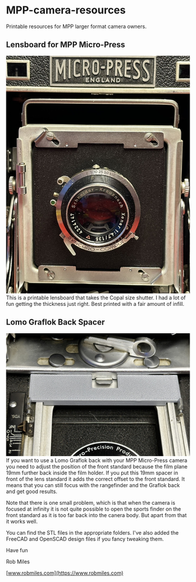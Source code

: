 # MPP-camera-resources
Printable resources for MPP larger format camera owners.

## Lensboard for MPP Micro-Press
![Front of an MPP camera with a Xenar lens in a lensboard](images/Lensboard.jpg)
This is a printable lensboard that takes the Copal size shutter. I had a lot of fun getting the thickness just right. Best printed with a fair amount of infill. 
## Lomo Graflok Back Spacer
![Front of an MPP camera with the back spacer fitted between the front standard and the stops on the rail](images/Spacer.jpg)
If you want to use a Lomo Graflok back with your MPP Micro-Press camera you need to adjust the position of the front standard because the film plane 19mm further back inside the film holder. If you put this 19mm spacer in front of the lens standard it adds the correct offset to the front standard. It means that you can still focus with the rangefinder and the Graflok back and get good results. 

Note that there is one small problem, which is that when the camera is focused at infinity it is not quite possible to open the sports finder on the front standard as it is too far back into the canera body. But apart from that it works well. 

You can find the STL files in the appropriate folders. I've also added the FreeCAD and OpenSCAD design files if you fancy tweaking them.

Have fun

Rob Miles

[www.robmiles.com](https://www.robmiles.com)
